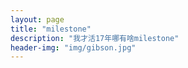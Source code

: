 ```yaml
---
layout: page
title: "milestone"
description: "我才活17年哪有啥milestone"
header-img: "img/gibson.jpg"
---
```



<center>
    <p><img/timg.jpg" align="center"></p>
</center>





